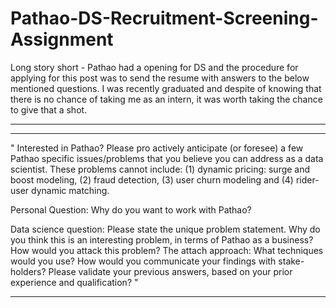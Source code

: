 # Pathao-DS-Recruitment-Screening-Assignment

Long story short - Pathao had a opening for DS and the procedure for applying for this post was to send the resume with answers to the below mentioned questions. I was recently graduated and despite of knowing that there is no chance of taking me as an intern, it was worth taking the chance to give that a shot.

*******************************************************************
*******************************************************************
"
Interested in Pathao? Please pro actively anticipate (or foresee) a few Pathao specific issues/problems that you believe you can address as a data scientist. These problems cannot include: (1) dynamic pricing: surge and boost modeling, (2) fraud detection, (3) user churn modeling and (4) rider-user dynamic matching. 

Personal Question: Why do you want to work with Pathao?

Data science question:
Please state the unique problem statement.
Why do you think this is an interesting problem, in terms of Pathao as a business?
How would you attack this problem? The attach approach: What techniques would you use?
How would you communicate your findings with stake-holders?
Please validate your previous answers, based on your prior experience and qualification?
 "


**********************************************************************************************************************************

